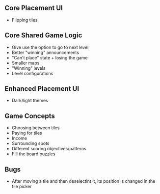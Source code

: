## Core Placement UI

- Flipping tiles

## Core Shared Game Logic

- Give use the option to go to next level
- Better "winning" announcements
- "Can't place" state + losing the game
- Smaller maps
- "Winning" levels
- Level configurations

## Enhanced Placement UI

- Dark/light themes

## Game Concepts

- Choosing between tiles
- Paying for tiles
- Income
- Surrounding spots
- Different scoring objectives/patterns
- Fill the board puzzles

## Bugs

- After moving a tile and then deselectint it, its position is changed in the tile picker
